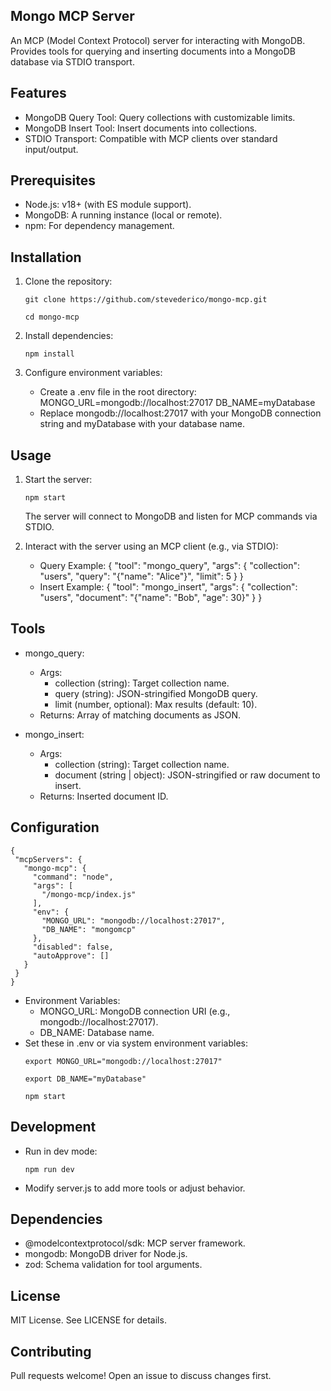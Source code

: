 ## Mongo MCP Server

An MCP (Model Context Protocol) server for interacting with MongoDB. Provides tools for querying and inserting documents into a MongoDB database via STDIO transport.

## Features

- MongoDB Query Tool: Query collections with customizable limits.
- MongoDB Insert Tool: Insert documents into collections.
- STDIO Transport: Compatible with MCP clients over standard input/output.

## Prerequisites

- Node.js: v18+ (with ES module support).
- MongoDB: A running instance (local or remote).
- npm: For dependency management.

## Installation

1. Clone the repository:
   
   ```shell
   git clone https://github.com/stevederico/mongo-mcp.git
   ```
   
   ```shell
   cd mongo-mcp
   ```

3. Install dependencies:
   
   ```shell
   npm install
   ```

5. Configure environment variables:
   - Create a .env file in the root directory:
     MONGO_URL=mongodb://localhost:27017
     DB_NAME=myDatabase
   - Replace mongodb://localhost:27017 with your MongoDB connection string and myDatabase with your database name.

## Usage

1. Start the server:

   ```shell
   npm start
   ```
   The server will connect to MongoDB and listen for MCP commands via STDIO.

3. Interact with the server using an MCP client (e.g., via STDIO):
   - Query Example:
     {
       "tool": "mongo_query",
       "args": {
         "collection": "users",
         "query": "{\"name\": \"Alice\"}",
         "limit": 5
       }
     }
   - Insert Example:
     {
       "tool": "mongo_insert",
       "args": {
         "collection": "users",
         "document": "{\"name\": \"Bob\", \"age\": 30}"
       }
     }

## Tools

- mongo_query:
  - Args:
    - collection (string): Target collection name.
    - query (string): JSON-stringified MongoDB query.
    - limit (number, optional): Max results (default: 10).
  - Returns: Array of matching documents as JSON.

- mongo_insert:
  - Args:
    - collection (string): Target collection name.
    - document (string | object): JSON-stringified or raw document to insert.
  - Returns: Inserted document ID.

## Configuration
 ```shell
{
  "mcpServers": {
    "mongo-mcp": {
      "command": "node",
      "args": [
        "/mongo-mcp/index.js"
      ],
      "env": {
        "MONGO_URL": "mongodb://localhost:27017",
        "DB_NAME": "mongomcp"
      },
      "disabled": false,
      "autoApprove": []
    }
  }
}
```

- Environment Variables:
  - MONGO_URL: MongoDB connection URI (e.g., mongodb://localhost:27017).
  - DB_NAME: Database name.
- Set these in .env or via system environment variables:
  ```shell
  export MONGO_URL="mongodb://localhost:27017"
  ```
  ```shell
  export DB_NAME="myDatabase"
  ```
  ```shell
  npm start
  ```

## Development

- Run in dev mode:
  ```shell
  npm run dev
  ```
- Modify server.js to add more tools or adjust behavior.

## Dependencies

- @modelcontextprotocol/sdk: MCP server framework.
- mongodb: MongoDB driver for Node.js.
- zod: Schema validation for tool arguments.

## License

MIT License. See LICENSE for details.

## Contributing

Pull requests welcome! Open an issue to discuss changes first.
